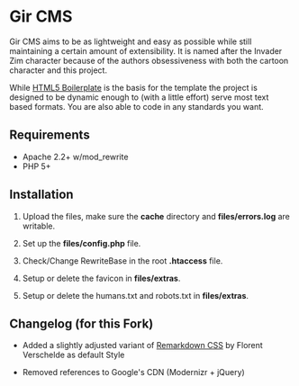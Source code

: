 # Gir CMS

Gir CMS aims to be as lightweight and easy as possible while still maintaining a
certain amount of extensibility. It is named after the Invader Zim character
because of the authors obsessiveness with both the cartoon character and this
project.

While [HTML5 Boilerplate][html5boilerplate] is the basis for the template the
project is designed to be dynamic enough to (with a little effort) serve most
text based formats. You are also able to code in any standards you want.

## Requirements

* Apache 2.2+ w/mod_rewrite
* PHP 5+

## Installation

1. Upload the files, make sure the **cache** directory and **files/errors.log**
are writable.

2. Set up the **files/config.php** file.

3. Check/Change RewriteBase in the root **.htaccess** file.

4. Setup or delete the favicon in **files/extras**.

5. Setup or delete the humans.txt and robots.txt in **files/extras**.


## Changelog (for this Fork)

* Added a slightly adjusted variant of [Remarkdown CSS][remarkdowncss] by Florent Verschelde as default Style

* Removed references to Google's CDN (Modernizr + jQuery)


[html5boilerplate]: http://html5boilerplate.com
[remarkdowncss]: http://covertprestige.info/css/remarkdown/